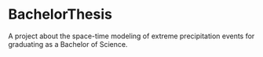 # BachelorThesis
A project about the space-time modeling of extreme precipitation events for graduating as a Bachelor of Science.
